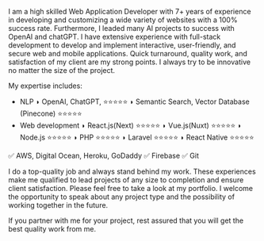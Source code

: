 I am a high skilled Web Application Developer with 7+ years of experience in developing and customizing a wide variety of websites with a 100% success rate.
Furthermore, I leaded many AI projects to success with OpenAI and chatGPT.
I have extensive experience with full-stack development to develop and implement interactive, user-friendly, and secure web and mobile applications.
Quick turnaround, quality work, and satisfaction of my client are my strong points.
I always try to be innovative no matter the size of the project.

My expertise includes:
- NLP
◗ OpenAI, ChatGPT,  ⭐️⭐️⭐️⭐️⭐️
◗ Semantic Search, Vector Database (Pinecone) ⭐️⭐️⭐️⭐️⭐️
- Web development
◗ React.js(Next) ⭐️⭐️⭐️⭐️⭐️
◗ Vue.js(Nuxt) ⭐️⭐️⭐️⭐️⭐️
◗ Node.js ⭐️⭐️⭐️⭐️⭐️
◗ PHP ⭐️⭐️⭐️⭐️⭐️
◗ Laravel ⭐️⭐️⭐️⭐️⭐️
◗ React Native ⭐️⭐️⭐️⭐️⭐️

✅ AWS, Digital Ocean, Heroku, GoDaddy
✅ Firebase
✅ Git

I do a top-quality job and always stand behind my work.
These experiences make me qualified to lead projects of any size to completion and ensure client satisfaction.
Please feel free to take a look at my portfolio.
I welcome the opportunity to speak about any project type and the possibility of working together in the future.

If you partner with me for your project, rest assured that you will get the best quality work from me.
